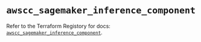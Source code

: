 # `awscc_sagemaker_inference_component`

Refer to the Terraform Registory for docs: [`awscc_sagemaker_inference_component`](https://registry.terraform.io/providers/hashicorp/awscc/0.70.0/docs/resources/sagemaker_inference_component).
